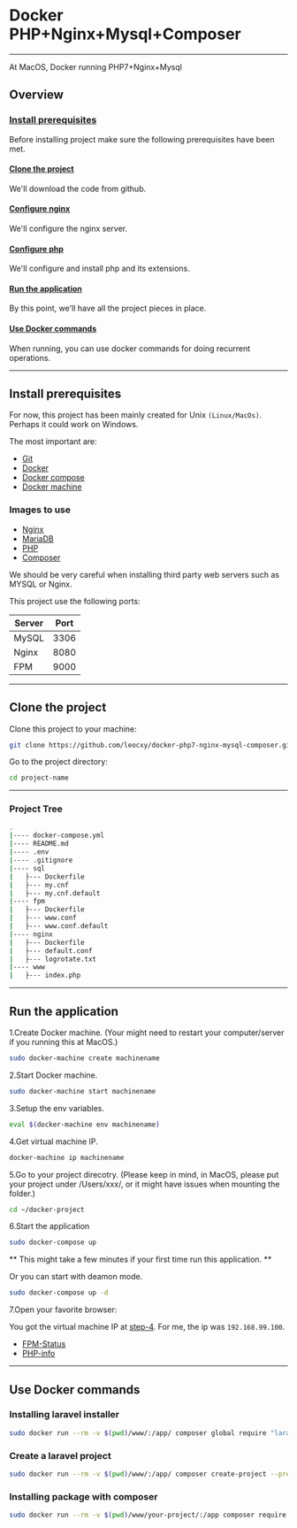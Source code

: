 # Docker PHP+Nginx+Mysql+Composer
----

At MacOS, Docker running PHP7+Nginx+Mysql

## Overview

### [Install prerequisites](#install-prerequisites)

Before installing project make sure the following prerequisites have been met.

#### [Clone the project](#clone-the-project)

We'll download the code from github.

#### [Configure nginx](#configure-nginx)

We'll configure the nginx server.

#### [Configure php](#configure-php)

We'll configure and install php and its extensions.

#### [Run the application](#run-the-application)

By this point, we'll have all the project pieces in place.

#### [Use Docker commands](#use-docker-commands)

When running, you can use docker commands for doing recurrent operations.

----
## Install prerequisites

For now, this project has been mainly created for Unix `(Linux/MacOs)`. Perhaps it could work on Windows.

The most important are:

* [Git](https://git-scm.com/downloads)
* [Docker](https://docs.docker.com/engine/installation/)
* [Docker compose](https://docs.docker.com/compose/install/)
* [Docker machine](https://docs.docker.com/machine/install-machine/)

### Images to use

* [Nginx](https://hub.docker.com/_/nginx/)
* [MariaDB](https://hub.docker.com/_/mariadb)
* [PHP](https://hub.docker.com/_/php)
* [Composer](https://hub.docker.com/_/composer)

We should be very careful when installing third party web servers such as MYSQL or Nginx.

This project use the following ports:

|Server | Port |
|-------|------|
|MySQL  | 3306 |
|Nginx | 8080|
|FPM| 9000|

----

## Clone the project

Clone this project to your machine:

```sh
git clone https://github.com/leocxy/docker-php7-nginx-mysql-composer.git project-name
```

Go to the project directory:

```sh
cd project-name
```

----

### Project Tree

```sh
.
|---- docker-compose.yml
|---- README.md
|---- .env
|---- .gitignore
|---- sql
|   ├--- Dockerfile
|   ├--- my.cnf
|   ├--- my.cnf.default
|---- fpm
|   ├--- Dockerfile
|   ├--- www.conf
|   ├--- www.conf.default
|---- nginx
|   ├--- Dockerfile
|   ├--- default.conf
|   ├--- logrotate.txt
|---- www
|   ├--- index.php
```

----

## Run the application

1.Create Docker machine. (Your might need to restart your computer/server if you running this at MacOS.)

```sh
sudo docker-machine create machinename
```

2.Start Docker machine.

```sh
sudo docker-machine start machinename
```

3.Setup the env variables.

```sh
eval $(docker-machine env machinename)
```

4.Get virtual machine IP.

```sh
docker-machine ip machinename
```

5.Go to your project direcotry. (Please keep in mind, in MacOS, please put your project under /Users/xxx/, or it might have issues when mounting the folder.)

```sh
cd ~/docker-project
```

6.Start the application

```sh
sudo docker-compose up
```

** This might take a few minutes if your first time run this application. **

Or you can start with deamon mode.

```sh
sudo docker-compose up -d
```

7.Open your favorite browser:

You got the virtual machine IP at [step-4](#get-virtual-machine-ip). For me, the ip was `192.168.99.100`.

* [FPM-Status](http://192.168.99.100:8080/fpm_status)
* [PHP-info](http://192.168.99.100:8080)

----

## Use Docker commands

### Installing laravel installer

```sh
sudo docker run --rm -v $(pwd)/www/:/app/ composer global require "laravel/installer"
```

### Create a laravel project

```sh
sudo docker run --rm -v $(pwd)/www/:/app/ composer create-project --prefer-dist laravel/laravel "5.6.*"
```

### Installing package with composer

```sh
sudo docker run --rm -v $(pwd)/www/your-project/:/app composer require symfony/yaml
```